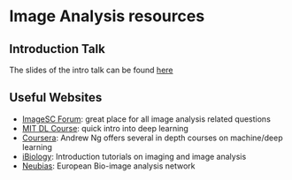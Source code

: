# Image Analysis resources

## Introduction Talk

The slides of the intro talk can be found [here](https://drive.switch.ch/index.php/s/3nUqoMby7dlKDbc)

## Useful Websites

- [ImageSC Forum](https://forum.image.sc): great place for all image analysis related questions
- [MIT DL Course](http://introtodeeplearning.com): quick intro into deep learning
- [Coursera](https://www.coursera.org/instructor/andrewng): Andrew Ng offers several in depth courses on machine/deep learning 
- [iBiology](https://www.ibiology.org/techniques/introduction-to-bioimage-analysis/): Introduction tutorials on imaging and image analysis
- [Neubias](https://f1000research.com/NEUBIAS): European Bio-image analysis network